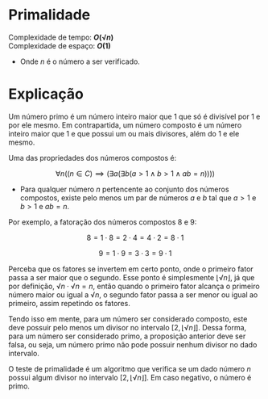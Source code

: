 # Primalidade

Complexidade de tempo: **$O(√n)$**  
Complexidade de espaço: **$O(1)$**  

- Onde $n$ é o número a ser verificado.

# Explicação

Um número primo é um número inteiro maior que $1$ que só é divisível por $1$ e por ele mesmo. Em contrapartida, um número composto é um número inteiro maior que $1$ e que possui um ou mais divisores, além do $1$ e ele mesmo.

Uma das propriedades dos números compostos é:

$$\forall n((n \in C) \implies (\exists a(\exists b(a > 1 \land b > 1 \land ab = n))))$$

- Para qualquer número $n$ pertencente ao conjunto dos números compostos, existe pelo menos um par de números $a$ e $b$ tal que $a > 1$ e $b > 1$ e $ab = n$.

Por exemplo, a fatoração dos números compostos $8$ e $9$:

$$8 = 1 \cdot 8 = 2 \cdot 4 = 4 \cdot 2 = 8 \cdot 1$$

$$9 = 1 \cdot 9 = 3 \cdot 3 = 9 \cdot 1$$

Perceba que os fatores se invertem em certo ponto, onde o primeiro fator passa a ser maior que o segundo. Esse ponto é simplesmente $⌊√n⌋$, já que por definição, $√n \cdot √n = n$, então quando o primeiro fator alcança o primeiro número maior ou igual a $√n$, o segundo fator passa a ser menor ou igual ao primeiro, assim repetindo os fatores.

Tendo isso em mente, para um número ser considerado composto, este deve possuir pelo menos um divisor no intervalo $[2, ⌊√n⌋]$. Dessa forma, para um número ser considerado primo, a proposição anterior deve ser falsa, ou seja, um número primo não pode possuir nenhum divisor no dado intervalo.

O teste de primalidade é um algoritmo que verifica se um dado número $n$ possui algum divisor no intervalo $[2, ⌊√n⌋]$. Em caso negativo, o número é primo.
